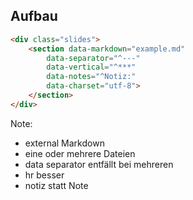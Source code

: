 ## <i class="fa fa-cubes" aria-hidden="true"></i> Aufbau
```html
<div class="slides">
    <section data-markdown="example.md"  
        data-separator="^---"  
        data-vertical="^***"  
        data-notes="^Notiz:"  
        data-charset="utf-8">
    </section>
</div>
```
<!-- .element: class="fragment" -->

Note:
-  external Markdown
- eine oder mehrere Dateien
- data separator entfällt bei mehreren
- hr besser
- notiz statt Note
